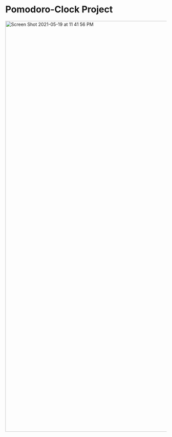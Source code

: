 # Pomodoro-Clock Project

<img width="1280" alt="Screen Shot 2021-05-19 at 11 41 56 PM" src="https://user-images.githubusercontent.com/66522023/118881478-cd8ffd80-b8fb-11eb-9dbc-c3a57e8f48be.png">
